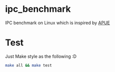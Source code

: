 # ipc_benchmark
IPC benchmark on Linux which is inspired by [APUE](http://www.apuebook.com/)

# Test

Just Make style as the following :D

```bash
make all && make test
```
